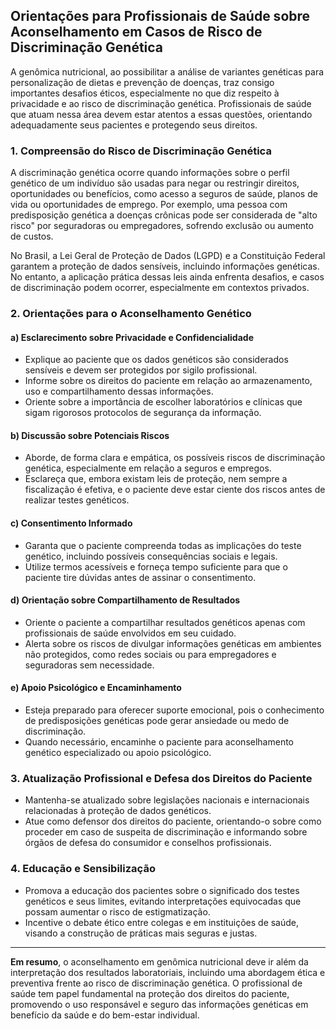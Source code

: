 
## Orientações para Profissionais de Saúde sobre Aconselhamento em Casos de Risco de Discriminação Genética

A genômica nutricional, ao possibilitar a análise de variantes genéticas para personalização de dietas e prevenção de doenças, traz consigo importantes desafios éticos, especialmente no que diz respeito à privacidade e ao risco de discriminação genética. Profissionais de saúde que atuam nessa área devem estar atentos a essas questões, orientando adequadamente seus pacientes e protegendo seus direitos.

### 1. **Compreensão do Risco de Discriminação Genética**

A discriminação genética ocorre quando informações sobre o perfil genético de um indivíduo são usadas para negar ou restringir direitos, oportunidades ou benefícios, como acesso a seguros de saúde, planos de vida ou oportunidades de emprego. Por exemplo, uma pessoa com predisposição genética a doenças crônicas pode ser considerada de "alto risco" por seguradoras ou empregadores, sofrendo exclusão ou aumento de custos.

No Brasil, a Lei Geral de Proteção de Dados (LGPD) e a Constituição Federal garantem a proteção de dados sensíveis, incluindo informações genéticas. No entanto, a aplicação prática dessas leis ainda enfrenta desafios, e casos de discriminação podem ocorrer, especialmente em contextos privados.

### 2. **Orientações para o Aconselhamento Genético**

#### a) **Esclarecimento sobre Privacidade e Confidencialidade**

- Explique ao paciente que os dados genéticos são considerados sensíveis e devem ser protegidos por sigilo profissional.
- Informe sobre os direitos do paciente em relação ao armazenamento, uso e compartilhamento dessas informações.
- Oriente sobre a importância de escolher laboratórios e clínicas que sigam rigorosos protocolos de segurança da informação.

#### b) **Discussão sobre Potenciais Riscos**

- Aborde, de forma clara e empática, os possíveis riscos de discriminação genética, especialmente em relação a seguros e empregos.
- Esclareça que, embora existam leis de proteção, nem sempre a fiscalização é efetiva, e o paciente deve estar ciente dos riscos antes de realizar testes genéticos.

#### c) **Consentimento Informado**

- Garanta que o paciente compreenda todas as implicações do teste genético, incluindo possíveis consequências sociais e legais.
- Utilize termos acessíveis e forneça tempo suficiente para que o paciente tire dúvidas antes de assinar o consentimento.

#### d) **Orientação sobre Compartilhamento de Resultados**

- Oriente o paciente a compartilhar resultados genéticos apenas com profissionais de saúde envolvidos em seu cuidado.
- Alerta sobre os riscos de divulgar informações genéticas em ambientes não protegidos, como redes sociais ou para empregadores e seguradoras sem necessidade.

#### e) **Apoio Psicológico e Encaminhamento**

- Esteja preparado para oferecer suporte emocional, pois o conhecimento de predisposições genéticas pode gerar ansiedade ou medo de discriminação.
- Quando necessário, encaminhe o paciente para aconselhamento genético especializado ou apoio psicológico.

### 3. **Atualização Profissional e Defesa dos Direitos do Paciente**

- Mantenha-se atualizado sobre legislações nacionais e internacionais relacionadas à proteção de dados genéticos.
- Atue como defensor dos direitos do paciente, orientando-o sobre como proceder em caso de suspeita de discriminação e informando sobre órgãos de defesa do consumidor e conselhos profissionais.

### 4. **Educação e Sensibilização**

- Promova a educação dos pacientes sobre o significado dos testes genéticos e seus limites, evitando interpretações equivocadas que possam aumentar o risco de estigmatização.
- Incentive o debate ético entre colegas e em instituições de saúde, visando a construção de práticas mais seguras e justas.

---

**Em resumo**, o aconselhamento em genômica nutricional deve ir além da interpretação dos resultados laboratoriais, incluindo uma abordagem ética e preventiva frente ao risco de discriminação genética. O profissional de saúde tem papel fundamental na proteção dos direitos do paciente, promovendo o uso responsável e seguro das informações genéticas em benefício da saúde e do bem-estar individual.
```
